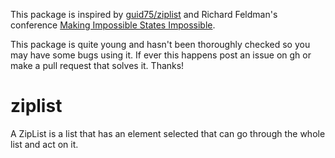 This package is inspired by [guid75/ziplist](https://package.elm-lang.org/packages/guid75/ziplist/latest/) and Richard Feldman's conference [Making Impossible States Impossible](https://www.youtube.com/watch?v=IcgmSRJHu_8).

This package is quite young and hasn't been thoroughly checked so you may have some bugs using it. If ever this happens post an issue on gh or make a pull request that solves it. Thanks!

# ziplist

A ZipList is a list that has an element selected that can go through the whole list and act on it.

